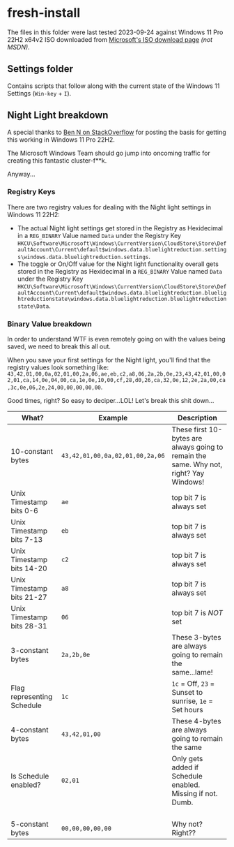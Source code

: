 # fresh-install

The files in this folder were last tested 2023-09-24 against Windows 11 Pro 22H2 x64v2 ISO downloaded from [Microsoft's ISO download page](https://www.microsoft.com/software-download/windows11) _(not MSDN)_.

## Settings folder

Contains scripts that follow along with the current state of the Windows 11 Settings (`Win-key` + `I`).


## Night Light breakdown

A special thanks to [Ben N on StackOverflow](https://superuser.com/a/1209192) for posting the basis for getting this working in Windows 11 Pro 22H2.

The Microsoft Windows Team should go jump into oncoming traffic for creating this fantastic cluster-f**k.

Anyway...

### Registry Keys

There are two registry values for dealing with the Night light settings in Windows 11 22H2:

* The actual Night light settings get stored in the Registry as Hexidecimal in a `REG_BINARY` Value named `Data` under the Registry Key `HKCU\Software\Microsoft\Windows\CurrentVersion\CloudStore\Store\DefaultAccount\Current\default$windows.data.bluelightreduction.settings\windows.data.bluelightreduction.settings`.
* The toggle or On/Off value for the Night light functionality overall gets stored in the Registry as Hexidecimal in a `REG_BINARY` Value named `Data` under the Registry Key `HKCU\Software\Microsoft\Windows\CurrentVersion\CloudStore\Store\DefaultAccount\Current\default$windows.data.bluelightreduction.bluelightreductionstate\windows.data.bluelightreduction.bluelightreductionstate\Data`.

### Binary Value breakdown

In order to understand WTF is even remotely going on with the values being saved, we need to break this all out.

When you save your first settings for the Night light, you'll find that the registry values look something like:
`43,42,01,00,0a,02,01,00,2a,06,ae,eb,c2,a8,06,2a,2b,0e,23,43,42,01,00,02,01,ca,14,0e,04,00,ca,1e,0e,10,00,cf,28,d0,26,ca,32,0e,12,2e,2a,00,ca,3c,0e,06,2e,24,00,00,00,00,00`.

Good times, right? So easy to deciper...LOL! Let's break this shit down...

| What? | Example | Description |
|-|-|-|
| 10-constant bytes             | `43,42,01,00,0a,02,01,00,2a,06` | These first 10-bytes are always going to remain the same. Why not, right? Yay Windows! |
| Unix Timestamp bits 0-6       | `ae`                            | top bit 7 is always set |
| Unix Timestamp bits 7-13      | `eb`                            | top bit 7 is always set |
| Unix Timestamp bits 14-20     | `c2`                            | top bit 7 is always set |
| Unix Timestamp bits 21-27     | `a8`                            | top bit 7 is always set |
| Unix Timestamp bits 28-31     | `06`                            | top bit 7 is _NOT_ set |
| 3-constant bytes              | `2a,2b,0e`                      | These 3-bytes are always going to remain the same...lame! |
| Flag representing Schedule    | `1c`                            | `1c` = Off, `23` = Sunset to sunrise, `1e` = Set hours |
| 4-constant bytes              | `43,42,01,00`                   | These 4-bytes are always going to remain the same |
| Is Schedule enabled?          | `02,01`                         | Only gets added if Schedule enabled. Missing if not. Dumb. |
| | | |
| | | |
| | | |
| | | |
| 5-constant bytes              | `00,00,00,00,00`                | Why not? Right?? |

